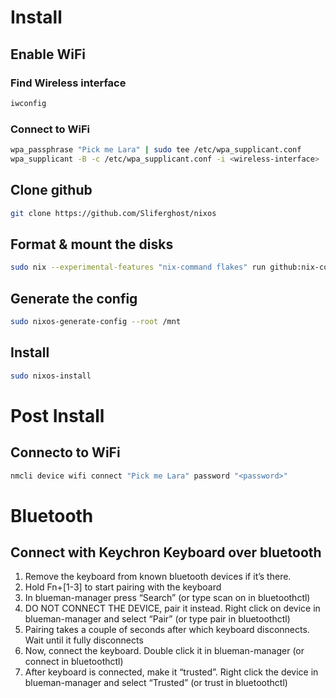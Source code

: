 # Install

## Enable WiFi

### Find Wireless interface

```bash
iwconfig
```

### Connect to WiFi

```bash
wpa_passphrase "Pick me Lara" | sudo tee /etc/wpa_supplicant.conf
wpa_supplicant -B -c /etc/wpa_supplicant.conf -i <wireless-interface>
```

## Clone github

```bash
git clone https://github.com/Sliferghost/nixos
```

## Format & mount the disks

```bash
sudo nix --experimental-features "nix-command flakes" run github:nix-community/disko/latest -- --mode destroy,format,mount ./game-pc-disk-config.nix
```

## Generate the config

```bash
sudo nixos-generate-config --root /mnt
```

## Install

```bash
sudo nixos-install
```

# Post Install

## Connecto to WiFi

```bash
nmcli device wifi connect "Pick me Lara" password "<password>"
```

# Bluetooth

## Connect with Keychron Keyboard over bluetooth

1. Remove the keyboard from known bluetooth devices if it’s there.
2. Hold Fn+[1-3] to start pairing with the keyboard
3. In blueman-manager press “Search” (or type scan on in bluetoothctl)
4. DO NOT CONNECT THE DEVICE, pair it instead. Right click on device in blueman-manager and select “Pair” (or type pair <mac> in bluetoothctl)
5. Pairing takes a couple of seconds after which keyboard disconnects. Wait until it fully disconnects
6. Now, connect the keyboard. Double click it in blueman-manager (or connect <mac> in bluetoothctl)
7. After keyboard is connected, make it “trusted”. Right click the device in blueman-manager and select “Trusted” (or trust <mac> in bluetoothctl)
